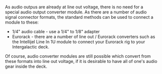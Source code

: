 As audio outpus are already at line out voltage, there is no need for a special audio output converter module. As there are a number of audio signal connector formats, the standard methods can be used to connect a module to these:

- 1/4" audio cable - use a 1/4" to 1/8" adapter
- Eurorack - there are a number of line out / Eurorack converters such as the Intellijel Line In 1U module to connect your Eurorack rig to your Intergalactic deck.

Of course, audio converter modules are still possible which convert from these formats into line out voltage, if it is desirable to have all of one's audio gear inside the deck.
